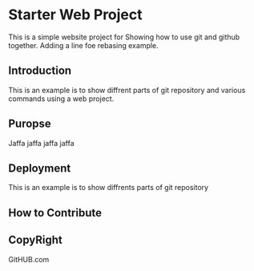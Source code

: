 # Starter Web Project
This is a simple website project for 
Showing how to use git and github together.
Adding a line foe rebasing example.
## Introduction

This is an example is to show diffrent parts of git repository and  various commands using a web project.



## Puropse 
 Jaffa jaffa jaffa jaffa
## Deployment 

This is an example is to show diffrents parts of git repository 

## How  to  Contribute 

## CopyRight 

GitHUB.com
